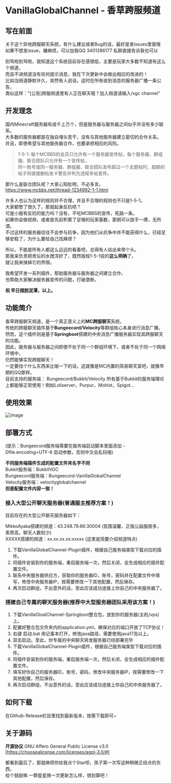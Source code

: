 # VanillaGlobalChannel - 香草跨服频道

## 写在前面  

关于这个异地跨服聊天系统，有什么建议或者Bug的话，最好是发issues里面哦  
如果不想发issue，嫌麻烦，可以加我QQ 3401286177 私聊直接告诉我也可以  

别骂啦别骂啦，我知道这个系统目前存在感很低，主要是玩家大多数不知道有这么个频道，  
而且不进频道没有任何提示消息，我在下次更新中会做出相应的改进的！  
比如当频道静默许久，突然有人说话，这时在所有收到消息的服务器广播一条公告，  
类似这样："\[公告\]跨服频道里有人正在聊天哦？加入频道请输入/vgc channel"
  
## 开发理念
  
国内Minecraft服务器有成千上万个，但是服务器与服务器之间似乎并没有多少联系。  
大多数的服务器都是在独自埋头苦干，没有与其他服务器建立密切的合作关系。  
并且，即使希望与其他服务器合作，也要承担相应的风险。  
>1-5-1: 每个MCBBS的会员只允许有一个服务器宣传帖，每个服务器、群组服、联合团队只允许有一个宣传帖，  
>同一账号或同一服务器、群组服、联合团队发布超过一个主题帖时，超额的帖子将直接删帖发卡警告并判为违规多帖宣传。  

那什么是联合团队呢？大家心知肚明，不必多言。
https://www.mcbbs.net/thread-1234992-1-1.html  

许多人也认为这样的规则并不合理，并且不合理的规则也不只是1-5-1。  
大家都憋了很久了，那就起身反抗吧？  
可是小服有反抗的能力吗？没有，不吃MCBBS的宣传，死路一条。  
如果你会做视频，或者是先前积累了足够的玩家基数，那倒可以放手一搏，无所谓。  
不过这样的服务器往往不会参与抗争，因为他们从抗争中并不能获得什么，已经足够安稳了，为什么要给自己找麻烦？  

所以，不能是所有人都这么远远的看着吧，总得有人站出来带个头。  
那我来负责把贵坛的水搅浑好了，既然版规1-5-1说的**这么明确**了，  
就让我来抹掉它的界限。  

我希望开发一系列插件，帮助服务器与服务器之间建立合作，  
也帮助大家解决服务器宣传的问题，打破垄断。  

**祝 早日摆脱泥潭，以上。**
  
## 功能简介
  
香草跨服聊天频道，是一个真正意义上的**MC跨服聊天**系统，  
传统的跨服聊天插件基于**Bungeecord/Velocity**等群组核心本身进行消息广播，  
然而，这个插件则是基于**Springboot**搭建的中央消息广播服务器实现其跨服聊天的功能。  
因此，服务器与服务器之间即使不处于同一个群组环境下，或者不处于同一个网络环境中，  
仍然能够实现跨服聊天！  
一定要找个什么东西来比喻一下的话，这就像是MC内置的简易聊天室吧，就像早期的QQ那样。  
目前支持的服务端：
Bungeecord/Bukkit/Velocity
所有基于Bukkit的服务端理论上都能够正常使用！例如Loliserver，Purpur，Mohist，Spigot...
  
## 使用效果

![image](https://user-images.githubusercontent.com/77883323/173993829-7ef82ba4-ab3c-4b8a-9205-df129dedd2da.png)

## 部署方式
  
(提示：Bungeecord服务端需要在服务端启动脚本里面添加 -Dfile.encoding=UTF-8 启动参数，否则中文会乱码哦)

**不同服务端插件生成的配置文件夹名字不同**  
Bukkit服务端：BukkitVGC  
Bungeecord服务端：Bungeecord-VanillaGlobalChannel  
Velocity服务端：velocityglobalchannel  
**但是配置文件内容一致！**  

### 接入大型公开聊天服务器(普通服主推荐方案！)
  
目前存在的大型公开聊天服务器如下：  
  
MikkoAyaka搭建的频道：43.248.79.66:30004 (氛围温馨，正版公益服居多，素质高，聊天人数较少)  
XXXXX搭建的频道：xx.xx.xx.xx:xxxxx (这里是简要介绍频道特点)  
  
1. 下载VanillaGlobalChannel-Plugin插件，根据自己服务端类型下载对应的插件。
2. 将插件安装到你的服务端，重启服务端一次，然后关闭，会生成相应的插件配置文件。
3. 联系中央服务器供应方，获取你的服务器ID，账号，密码并在配置文件中填写，修改中央服务器IP，按需要修改一下其他配置，然后保存。
4. 再次启动群组，不出意外的话，至此应该成功连接上你自己的中央服务器了。
  
  
### 搭建自己专属的聊天服务器(推荐中大型服务器团队采用该方案！)  
  
1. 下载VanillaGloalChannel-Springboot整合包，放到你的服务器(主机/vps)上。  
2. 配置好整合包文件夹内的application.yml，确保对应的端口开放了TCP协议！  
3. 右键 启动.bat 用记事本打开，修改java路径，需要使用java17及以上。  
4. 双击启动，至此，你专属的中央聊天转发服务器已经部署完毕  
5. 下载VanillaGlobalChannel-Plugin插件，根据自己服务端类型下载对应的插件。  
6. 将插件安装到你的服务端，重启服务端一次，然后关闭，会生成相应的插件配置文件。  
7. 填写好你自己的服务器ID，账号，密码，修改中央服务器IP，按需要修改一下其他配置，然后保存。  
8. 再次启动群组，不出意外的话，至此应该成功连接上你自己的中央服务器了。  
  
## 如何下载  

在Github-Release栏目里找到最新版本，按需下载即可~  
  
## 关于源码  
  
**开源协议** GNU Affero General Public License v3.0
[https://choosealicense.com/licenses/agpl-3.0/#]

都看到最后了，那就麻烦你给我点个Star呗，孩子第一次写这种稍微正经点的东西，  
给个鼓励嘛 一颗星星换一次更新怎么样，很划算吧！  
